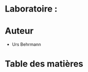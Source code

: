 <div align="justify" style="margin-right:25px;margin-left:25px">

# Laboratoire  :  <!-- omit in toc -->

# Auteur <!-- omit in toc -->

- Urs Behrmann

# Table des matières <!-- omit in toc -->

</div>